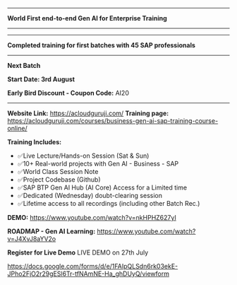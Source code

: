 -------------------------------------------------------------------
**World First end-to-end Gen AI for Enterprise Training**

-------------------------------------------------------------------

-------------------------------------------------------------------
**Completed training for first batches with 45 SAP professionals**

-------------------------------------------------------------------
**Next Batch**

**Start Date: 3rd August**

**Early Bird Discount - Coupon Code:**
AI20

-------------------------------------------------------------------
**Website Link:**
https://acloudguruji.com/
**Training page:**
https://acloudguruji.com/courses/business-gen-ai-sap-training-course-online/


**Training Includes:**
- ✅Live Lecture/Hands-on Session (Sat & Sun)
- ✅10+ Real-world projects with Gen AI - Business - SAP
- ✅World Class Session Note
- ✅Project Codebase (Github)
- ✅SAP BTP Gen AI Hub (AI Core) Access for a Limited time
- ✅Dedicated (Wednesday) doubt-clearing session
- ✅Lifetime access to all recordings (including other Batch Rec.)


**DEMO:**
https://www.youtube.com/watch?v=nkHPHZ627yI


**ROADMAP - Gen AI Learning:**
https://www.youtube.com/watch?v=J4XvJ8aYV2o


**Register for Live Demo**
LIVE DEMO on 27th July

https://docs.google.com/forms/d/e/1FAIpQLSdn6rk03ekE-JPho2FjO2r29gESl6Tr-tfNAmNE-Ha_ghDUyQ/viewform 

